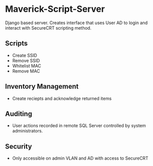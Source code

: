 # Maverick-Script-Server

Django based server.
Creates interface that uses User AD to login and interact with SecureCRT scripting method.

## Scripts 
- Create SSID
- Remove SSID
- Whitelist MAC
- Remove MAC

## Inventory Management
- Create reciepts and acknowledge returned items

## Auditing
- User actions recorded in remote SQL Server controlled by system administrators. 

## Security
- Only accessible on admin VLAN and AD with access to SecureCRT 
